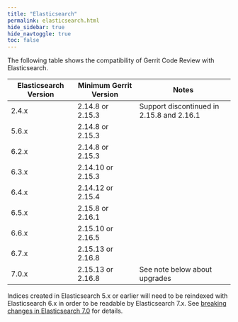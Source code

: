 ```yaml
---
title: "Elasticsearch"
permalink: elasticsearch.html
hide_sidebar: true
hide_navtoggle: true
toc: false
---
```


The following table shows the compatibility of Gerrit Code Review with Elasticsearch.


| Elasticsearch Version | Minimum Gerrit Version | Notes                                     |
|-----------------------|------------------------|-------------------------------------------|
| 2.4.x                 | 2.14.8 or 2.15.3       | Support discontinued in 2.15.8 and 2.16.1 |
| 5.6.x                 | 2.14.8 or 2.15.3       |                                           |
| 6.2.x                 | 2.14.8 or 2.15.3       |                                           |
| 6.3.x                 | 2.14.10 or 2.15.3      |                                           |
| 6.4.x                 | 2.14.12 or 2.15.4      |                                           |
| 6.5.x                 | 2.15.8 or 2.16.1       |                                           |
| 6.6.x                 | 2.15.10 or 2.16.5      |                                           |
| 6.7.x                 | 2.15.13 or 2.16.8      |                                           |
| 7.0.x                 | 2.15.13 or 2.16.8      | See note below about upgrades             |

Indices created in Elasticsearch 5.x or earlier will need to be reindexed with
Elasticsearch 6.x in order to be readable by Elasticsearch 7.x. See
[breaking changes in Elasticsearch 7.0](https://www.elastic.co/guide/en/elasticsearch/reference/7.0/breaking-changes-7.0.html)
for details.
